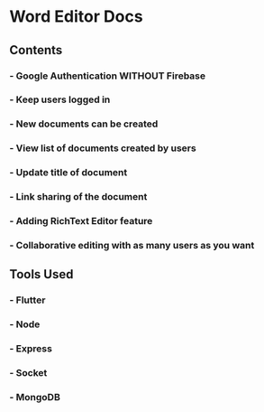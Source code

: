 # Word Editor Docs

## Contents

### - Google Authentication WITHOUT Firebase
### - Keep users logged in
### - New documents can be created
### - View list of documents created by users
### - Update title of document
### - Link sharing of the document
### - Adding RichText Editor feature
### - Collaborative editing with as many users as you want

## Tools Used

### - Flutter
### - Node
### - Express
### - Socket
### - MongoDB
